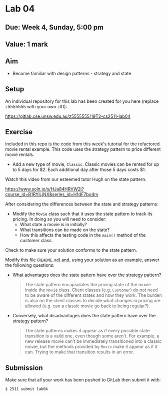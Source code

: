# Lab 04

## Due: Week 4, Sunday, 5:00 pm

## Value: 1 mark

## Aim

* Become familiar with design patterns - strategy and state

## Setup

An individual repository for this lab has been created for you here (replace z5555555 with your own zID):

https://gitlab.cse.unsw.edu.au/z5555555/19T2-cs2511-lab04

## Exercise

Included in this repo is the code from this week's tutorial for the refactored movie rental example. This code uses the strategy pattern to price different movie rentals.

* Add a new type of movie, `Classic`. Classic movies can be rented for up to 5 days for $2. Each additional day after those 5 days costs $1.

Watch this video from our esteemed tutor Hugh on the state pattern.
 
https://www.soln.io/s/HJa84HRVW2j?course_id=B1RYiLjNX&series_id=H1dF7bo4m

After considering the differences between the state and strategy patterns:

* Modify the `Movie` class such that it uses the state pattern to track its pricing. In doing so you will need to consider:
  * What state a movie is in initially?
  * What transitions can be made on the state?
  * How this affects the testing code in the `main()` method of the customer class.

Check to make sure your solution conforms to the state pattern.

Modify this file (`README.md`) and, using your solution as an example, answer the following questions:

* What advantages does the state pattern have over the strategy pattern?

	> The state pattern encapsulates the pricing state of the movie inside the `Movie` class. Client classes (e.g. `Customer`) do not need to be aware of the different states and how they work. The burden is also on the client classes to decide what changes in pricing are allowed (e.g. can a classic movie go back to being regular?).

* Conversely, what disadvantages does the state pattern have over the strategy pattern?

	> The state patterns makes it appear as if every possible state transition is a valid one, even though some aren't. For example, a new release movie can't be immediately transitioned into a classic movie, but the methods provided by `Movie` make it appear as if it can. Trying to make that transition results in an error.

## Submission

Make sure that all your work has been pushed to GitLab then submit it with:

```bash
$ 2511 submit lab04
```
